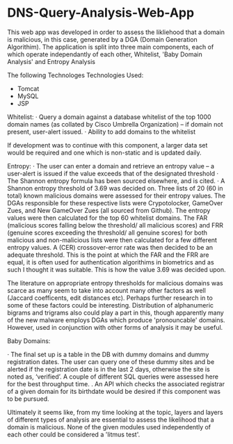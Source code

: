 # DNS-Query-Analysis-Web-App

This web app was developed in order to assess the likliehood that a domain is malicious, in this case, generated by a DGA (Domain Generation Algorithim).
The application is split into three main components, each of which operate independantly of each other, Whitelist, 'Baby Domain Analysis' and Entropy Analysis

The following Technologes Technologies Used:
- Tomcat
- MySQL
- JSP

Whitelist:
· Query a domain against a database whitelist of the top 1000 domain names (as collated by Cisco Umbrella Organization) – if domain not   present, user-alert issued.
· Ability to add domains to the whitelist

If development was to continue with this component, a larger data set would be required and one which is non-static and is updated daily.
 
Entropy:
· The user can enter a domain and retrieve an entropy value – a user-alert is issued if the value exceeds that of the designated threshold
· The Shannon entropy formula has been sourced elsewhere, and is cited. 
· A Shannon entropy threshold of 3.69 was decided on. Three lists of 20 (60 in total) known malicious domains were assessed for their entropy values. The DGAs responsible for these respective lists were Crypotolocker, GameOver Zues, and New GameOver Zues (all sourced from Github). The entropy values were then calculated for the top 60 whitelist domains. The FAR (malicious scores falling below the threshold/ all malicious scores) and FRR (genuine scores exceeding the threshold/ all genuine scores) for both malicious and non-malicious lists were then calculated for a few different entropy values. A (CER) crossover-error rate was then decided to be an adequate threshold. This is the point at which the FAR and the FRR are equal, it is often used for authentication algorithims in biometrics and as such I thought it was suitable. This is how the value 3.69 was decided upon.

The literature on appropriate entropy thresholds for malicious domains was scarce as many seem to take into account many other factors as well (Jaccard coefficents, edit distances etc). Perhaps further research in to some of these factors could be interesting. Distribution of alphanumeric bigrams and trigrams also could play a part in this, though apparently many of the new malware employs DGAs which produce 'pronouncable' domains. However, used in conjunction with other forms of analysis it may be useful.
 
Baby Domains:

· The final set up is a table in the DB with dummy domains and dummy registration dates. The user can query one of these dummy sites and be alerted if the registration date is in the last 2 days, otherwise the site is noted as, ‘verified’. A couple of different SQL queries were assessed here for the best throughput time. 
. An API which checks the associated registrar of a given domain for its birthdate would be desired if this component was to be pursued.
 
Ultimately it seems like, from my time looking at the topic, layers and layers of different types of analysis are essential to assess the likelihood that a domain is malicious. None of the given modules used independently of each other could be considered a 'litmus test'.
